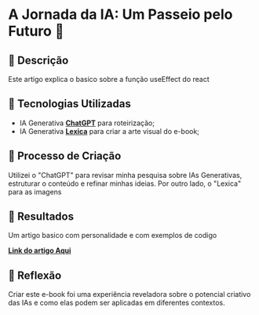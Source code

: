 # A Jornada da IA: Um Passeio pelo Futuro 🌌

## 📒 Descrição
Este artigo explica o basico sobre a função useEffect do react

## 🤖 Tecnologias Utilizadas
- IA Generativa **[ChatGPT](https://chat.openai.com)** para roteirização;
- IA Generativa **[Lexica](https://lexica.io)** para criar a arte visual do e-book;

## 🧐 Processo de Criação
Utilizei o "ChatGPT" para revisar minha pesquisa sobre IAs Generativas, estruturar o conteúdo e refinar minhas ideias. Por outro lado, o 
"Lexica" para as imagens
## 🚀 Resultados
Um artigo basico com personalidade e com exemplos de codigo

**[Link do artigo Aqui](https://www.dio.me/articles/titulo-desvendando-o-useeffect-o-guia-do-jedi-front-end-com-codigo)**

## 💭 Reflexão
Criar este e-book foi uma experiência reveladora sobre o potencial criativo das IAs e como elas podem ser aplicadas em diferentes contextos.
